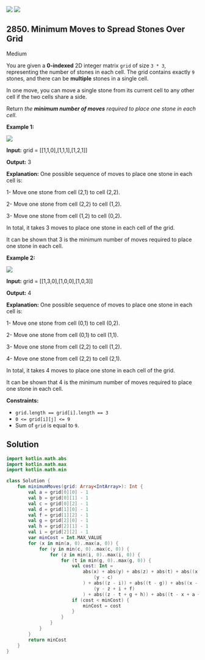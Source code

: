 [![](https://img.shields.io/github/stars/javadev/LeetCode-in-Kotlin?label=Stars&style=flat-square)](https://github.com/javadev/LeetCode-in-Kotlin)
[![](https://img.shields.io/github/forks/javadev/LeetCode-in-Kotlin?label=Fork%20me%20on%20GitHub%20&style=flat-square)](https://github.com/javadev/LeetCode-in-Kotlin/fork)

## 2850\. Minimum Moves to Spread Stones Over Grid

Medium

You are given a **0-indexed** 2D integer matrix `grid` of size `3 * 3`, representing the number of stones in each cell. The grid contains exactly `9` stones, and there can be **multiple** stones in a single cell.

In one move, you can move a single stone from its current cell to any other cell if the two cells share a side.

Return _the **minimum number of moves** required to place one stone in each cell_.

**Example 1:**

![](https://assets.leetcode.com/uploads/2023/08/23/example1-3.svg)

**Input:** grid = \[\[1,1,0],[1,1,1],[1,2,1]]

**Output:** 3

**Explanation:** One possible sequence of moves to place one stone in each cell is: 

1- Move one stone from cell (2,1) to cell (2,2). 

2- Move one stone from cell (2,2) to cell (1,2). 

3- Move one stone from cell (1,2) to cell (0,2). 

In total, it takes 3 moves to place one stone in each cell of the grid. 

It can be shown that 3 is the minimum number of moves required to place one stone in each cell.

**Example 2:**

![](https://assets.leetcode.com/uploads/2023/08/23/example2-2.svg)

**Input:** grid = \[\[1,3,0],[1,0,0],[1,0,3]]

**Output:** 4

**Explanation:** One possible sequence of moves to place one stone in each cell is: 

1- Move one stone from cell (0,1) to cell (0,2). 

2- Move one stone from cell (0,1) to cell (1,1). 

3- Move one stone from cell (2,2) to cell (1,2). 

4- Move one stone from cell (2,2) to cell (2,1). 

In total, it takes 4 moves to place one stone in each cell of the grid. 

It can be shown that 4 is the minimum number of moves required to place one stone in each cell.

**Constraints:**

*   `grid.length == grid[i].length == 3`
*   `0 <= grid[i][j] <= 9`
*   Sum of `grid` is equal to `9`.

## Solution

```kotlin
import kotlin.math.abs
import kotlin.math.max
import kotlin.math.min

class Solution {
    fun minimumMoves(grid: Array<IntArray>): Int {
        val a = grid[0][0] - 1
        val b = grid[0][1] - 1
        val c = grid[0][2] - 1
        val d = grid[1][0] - 1
        val f = grid[1][2] - 1
        val g = grid[2][0] - 1
        val h = grid[2][1] - 1
        val i = grid[2][2] - 1
        var minCost = Int.MAX_VALUE
        for (x in min(a, 0)..max(a, 0)) {
            for (y in min(c, 0)..max(c, 0)) {
                for (z in min(i, 0)..max(i, 0)) {
                    for (t in min(g, 0)..max(g, 0)) {
                        val cost: Int =
                            abs(x) + abs(y) + abs(z) + abs(t) + abs((x - a)) + abs(
                                (y - c)
                            ) + abs((z - i)) + abs((t - g)) + abs((x - y + b + c)) + abs(
                                (y - z + i + f)
                            ) + abs((z - t + g + h)) + abs((t - x + a + d))
                        if (cost < minCost) {
                            minCost = cost
                        }
                    }
                }
            }
        }
        return minCost
    }
}
```